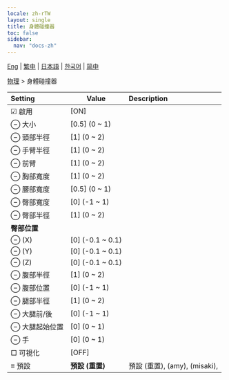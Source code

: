 ```yaml
---
locale: zh-rTW
layout: single
title: 身體碰撞器
toc: false
sidebar:
  nav: "docs-zh"
---
```

[Eng](/dancexr/menu/2025.4/actor/body_colliders) | [繁中](/tw/dancexr/menu/2025.4/actor/body_colliders) | [日本語](/jp/dancexr/menu/2025.4/actor/body_colliders) | [한국어](/kr/dancexr/menu/2025.4/actor/body_colliders) | [简中](/zh/dancexr/menu/2025.4/actor/body_colliders)

[物理](../menu#物理) > 身體碰撞器



| Setting | Value | Description |
| :--- | --- | :--- |
|<nobr> ☑ 啟用</nobr>| [ON] | 
|<nobr> ⊖ 大小</nobr>| [0.5] (0 ~ 1) | 
|<nobr> ⊖ 頭部半徑</nobr>| [1] (0 ~ 2) | 
|<nobr> ⊖ 手臂半徑</nobr>| [1] (0 ~ 2) | 
|<nobr> ⊖ 前臂</nobr>| [1] (0 ~ 2) | 
|<nobr> ⊖ 胸部寬度</nobr>| [1] (0 ~ 2) | 
|<nobr> ⊖ 腰部寬度</nobr>| [0.5] (0 ~ 1) | 
|<nobr> ⊖ 臀部寬度</nobr>| [0] (-1 ~ 1) | 
|<nobr> ⊖ 臀部半徑</nobr>| [1] (0 ~ 2) | 
|<nobr> <b>臀部位置</b></nobr>|| 
|<nobr> ⊖ (X)</nobr>| [0] (-0.1 ~ 0.1) | 
|<nobr> ⊖ (Y)</nobr>| [0] (-0.1 ~ 0.1) | 
|<nobr> ⊖ (Z)</nobr>| [0] (-0.1 ~ 0.1) | 
|<nobr> ⊖ 腹部半徑</nobr>| [1] (0 ~ 2) | 
|<nobr> ⊖ 腹部位置</nobr>| [0] (-1 ~ 1) | 
|<nobr> ⊖ 腿部半徑</nobr>| [1] (0 ~ 2) | 
|<nobr> ⊖ 大腿前/後</nobr>| [0] (-1 ~ 1) | 
|<nobr> ⊖ 大腿起始位置</nobr>| [0] (0 ~ 1) | 
|<nobr> ⊖ 手</nobr>| [0] (0 ~ 1) | 
|<nobr> □ 可視化</nobr>| [OFF] | 
|<nobr> ≡ 預設</nobr>| **預設 (重置)** | 預設 (重置), (amy), (misaki),  |
